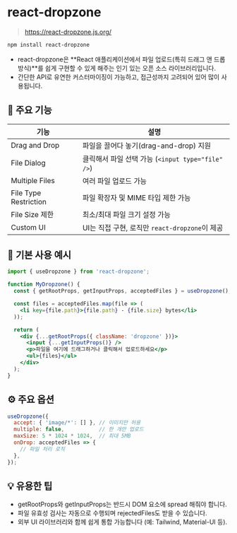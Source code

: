 # react-dropzone

> https://react-dropzone.js.org/
```bash
npm install react-dropzone
```


- react-dropzone은 **React 애플리케이션에서 파일 업로드(특히 드래그 앤 드롭 방식)**를 쉽게 구현할 수 있게 해주는 인기 있는 오픈 소스 라이브러리입니다. 
- 간단한 API로 유연한 커스터마이징이 가능하고, 접근성까지 고려되어 있어 많이 사용됩니다.


## 🔧 주요 기능
| 기능              | 설명                                              |
|-------------------|---------------------------------------------------|
| Drag and Drop     | 파일을 끌어다 놓기(drag-and-drop) 지원            |
| File Dialog       | 클릭해서 파일 선택 가능 (`<input type="file" />`) |
| Multiple Files    | 여러 파일 업로드 가능                             |
| File Type Restriction | 파일 확장자 및 MIME 타입 제한 가능            |
| File Size 제한    | 최소/최대 파일 크기 설정 가능                     |
| Custom UI         | UI는 직접 구현, 로직만 `react-dropzone`이 제공    |


## 🧪 기본 사용 예시
```jsx
import { useDropzone } from 'react-dropzone';

function MyDropzone() {
  const { getRootProps, getInputProps, acceptedFiles } = useDropzone();

  const files = acceptedFiles.map(file => (
    <li key={file.path}>{file.path} - {file.size} bytes</li>
  ));

  return (
    <div {...getRootProps({ className: 'dropzone' })}>
      <input {...getInputProps()} />
      <p>파일을 여기에 드래그하거나 클릭해서 업로드하세요</p>
      <ul>{files}</ul>
    </div>
  );
}
```


## ⚙️ 주요 옵션
```jsx
useDropzone({
  accept: { 'image/*': [] }, // 이미지만 허용
  multiple: false,           // 한 개만 업로드
  maxSize: 5 * 1024 * 1024,  // 최대 5MB
  onDrop: acceptedFiles => {
    // 파일 처리 로직
  },
});
```


## 💡 유용한 팁
- getRootProps와 getInputProps는 반드시 DOM 요소에 spread 해줘야 합니다.
- 파일 유효성 검사는 자동으로 수행되며 rejectedFiles도 받을 수 있습니다.
- 외부 UI 라이브러리와 함께 쉽게 통합 가능합니다 (예: Tailwind, Material-UI 등).

